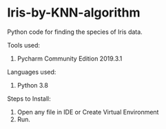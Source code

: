 # Iris-by-KNN-algorithm
Python code for finding the species of Iris data.

Tools used:
1. Pycharm Community Edition 2019.3.1

Languages used:
1. Python 3.8

Steps to Install:
1. Open any file in IDE or Create Virtual Environment
2. Run.
